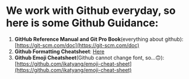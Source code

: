 # We work with Github everyday, so here is some Github Guidance:
1. **GitHub Reference Manual and Git Pro Book**(everything about github): [https://git-scm.com/doc](https://git-scm.com/doc)
2. **Github Formatting Cheatsheet**: [Here](https://docs.github.com/en/get-started/writing-on-github/getting-started-with-writing-and-formatting-on-github/basic-writing-and-formatting-syntax)
3. **Github Emoji Cheatsheet**(Github cannot change font, so...:upside_down_face:):[https://github.com/ikatyang/emoji-cheat-sheet](https://github.com/ikatyang/emoji-cheat-sheet)
